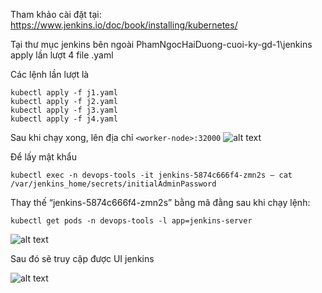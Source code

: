 Tham khảo cài đặt tại: https://www.jenkins.io/doc/book/installing/kubernetes/     

Tại thư mục jenkins bên ngoài PhamNgocHaiDuong-cuoi-ky-gd-1\jenkins apply lần lượt 4 file .yaml

Các lệnh lần lượt là
```
kubectl apply -f j1.yaml
kubectl apply -f j2.yaml
kubectl apply -f j3.yaml
kubectl apply -f j4.yaml
```

Sau khi chạy xong, lên địa chỉ 
```<worker-node>:32000```
![alt text](image-1.png)

Để lấy mật khẩu
```
kubectl exec -n devops-tools -it jenkins-5874c666f4-zmn2s – cat /var/jenkins_home/secrets/initialAdminPassword
```
Thay thế “jenkins-5874c666f4-zmn2s” bằng mã đằng sau khi chạy lệnh: 
```
kubectl get pods -n devops-tools -l app=jenkins-server
```
![alt text](image-2.png)

Sau đó sẽ truy cập được UI jenkins

![alt text](image.png)